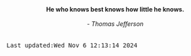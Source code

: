 
<div align="center"><b><span>He who knows best knows how little he knows.</span></b><br><br><i> - Thomas Jefferson</i></div>
<br><br><kbd>Last updated:Wed Nov  6 12:13:14 2024</kbd>